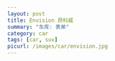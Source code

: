 ```yaml
---
layout: post
title: Envision 昂科威
summary: "车库: 表弟"
category: car
tags: [car, suv]
picurl: /images/car/envision.jpg
---
```



